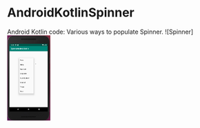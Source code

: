 # AndroidKotlinSpinner
Android Kotlin code: Various ways to populate Spinner.
![Spinner] <img src="Csv-Internet-Spinner/images/Spinner.png" width="100">
